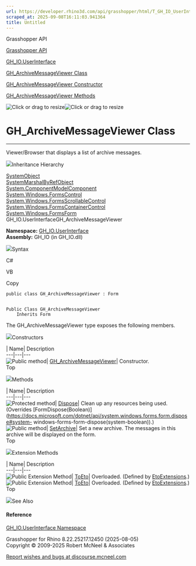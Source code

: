 ```yaml
---
url: https://developer.rhino3d.com/api/grasshopper/html/T_GH_IO_UserInterface_GH_ArchiveMessageViewer.htm
scraped_at: 2025-09-08T16:11:03.941364
title: Untitled
---
```


Grasshopper API

[Grasshopper API](../html/723c01da-9986-4db2-8f53-6f3a7494df75.htm
"Grasshopper API")

[GH_IO.UserInterface](../html/N_GH_IO_UserInterface.htm "GH_IO.UserInterface")

[GH_ArchiveMessageViewer
Class](../html/T_GH_IO_UserInterface_GH_ArchiveMessageViewer.htm
"GH_ArchiveMessageViewer Class")

[GH_ArchiveMessageViewer Constructor
](../html/M_GH_IO_UserInterface_GH_ArchiveMessageViewer__ctor.htm
"GH_ArchiveMessageViewer Constructor ")

[GH_ArchiveMessageViewer
Methods](../html/Methods_T_GH_IO_UserInterface_GH_ArchiveMessageViewer.htm
"GH_ArchiveMessageViewer Methods")

![Click or drag to resize](../icons/TocOpen.gif)![Click or drag to
resize](../icons/TocClose.gif)

# GH_ArchiveMessageViewer Class  
  
---  
  
Viewer/Browser that displays a list of archive messages.

![](../icons/SectionExpanded.png)Inheritance Hierarchy

[SystemObject](https://docs.microsoft.com/dotnet/api/system.object)  
[SystemMarshalByRefObject](https://docs.microsoft.com/dotnet/api/system.marshalbyrefobject)  
[System.ComponentModelComponent](https://docs.microsoft.com/dotnet/api/system.componentmodel.component)  
[System.Windows.FormsControl](https://docs.microsoft.com/dotnet/api/system.windows.forms.control)  
[System.Windows.FormsScrollableControl](https://docs.microsoft.com/dotnet/api/system.windows.forms.scrollablecontrol)  
[System.Windows.FormsContainerControl](https://docs.microsoft.com/dotnet/api/system.windows.forms.containercontrol)  
[System.Windows.FormsForm](https://docs.microsoft.com/dotnet/api/system.windows.forms.form)  
GH_IO.UserInterfaceGH_ArchiveMessageViewer  

**Namespace:** [GH_IO.UserInterface](N_GH_IO_UserInterface.htm)  
**Assembly:** GH_IO (in GH_IO.dll)

![](../icons/SectionExpanded.png)Syntax

C#

VB

Copy

    
    
    public class GH_ArchiveMessageViewer : Form
    
    
    Public Class GH_ArchiveMessageViewer
    	Inherits Form

The GH_ArchiveMessageViewer type exposes the following members.

![](../icons/SectionExpanded.png)Constructors

| Name| Description  
---|---|---  
![Public method](../icons/pubmethod.gif)|
[GH_ArchiveMessageViewer](M_GH_IO_UserInterface_GH_ArchiveMessageViewer__ctor.htm)|
Constructor.  
Top

![](../icons/SectionExpanded.png)Methods

| Name| Description  
---|---|---  
![Protected method](../icons/protmethod.gif)|
[Dispose](M_GH_IO_UserInterface_GH_ArchiveMessageViewer_Dispose.htm)|  Clean
up any resources being used.  (Overrides
[FormDispose(Boolean)](https://docs.microsoft.com/dotnet/api/system.windows.forms.form.dispose#system-
windows-forms-form-dispose\(system-boolean\)).)  
![Public method](../icons/pubmethod.gif)|
[SetArchive](M_GH_IO_UserInterface_GH_ArchiveMessageViewer_SetArchive.htm)|
Set a new archive. The messages in this archive will be displayed on the form.  
Top

![](../icons/SectionExpanded.png)Extension Methods

| Name| Description  
---|---|---  
![Public Extension Method](../icons/pubextension.gif)|
[ToEto](M_Grasshopper_EtoExtensions_ToEto_8.htm)| Overloaded. (Defined by
[EtoExtensions](T_Grasshopper_EtoExtensions.htm).)  
![Public Extension Method](../icons/pubextension.gif)|
[ToEto](M_Grasshopper_EtoExtensions_ToEto_7.htm)| Overloaded. (Defined by
[EtoExtensions](T_Grasshopper_EtoExtensions.htm).)  
Top

![](../icons/SectionExpanded.png)See Also

#### Reference

[GH_IO.UserInterface Namespace](N_GH_IO_UserInterface.htm)

Grasshopper for Rhino 8.22.25217.12450 (2025-08-05)  
Copyright © 2009-2025 Robert McNeel & Associates

[Report wishes and bugs at
discourse.mcneel.com](https://discourse.mcneel.com/c/grasshopper)

